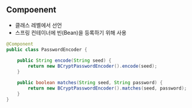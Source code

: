 ## Compoenent

- 클래스 레벨에서 선언
- 스프링 컨테이너에 빈(Bean)을 등록하기 위해 사용

```java
@Component
public class PasswordEncoder {
  
    public String encode(String seed) {
        return new BCryptPasswordEncoder().encode(seed);
    }

    public boolean matches(String seed, String password) {
        return new BCryptPasswordEncoder().matches(seed, password);
    }
}
```
